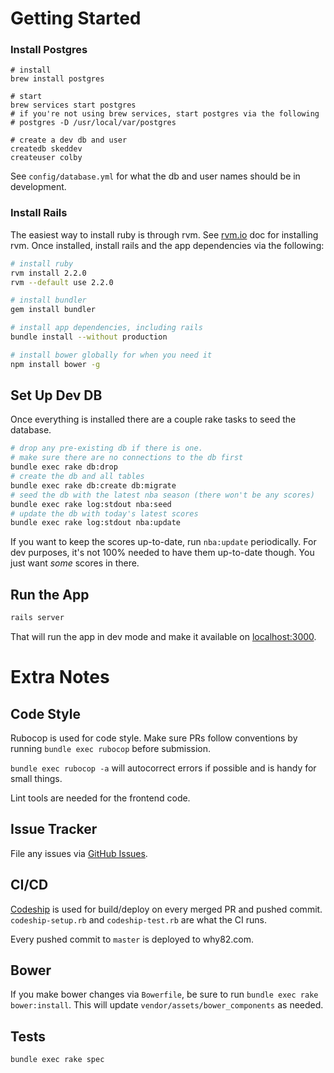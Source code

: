 # Getting Started

### Install Postgres

```
# install
brew install postgres

# start
brew services start postgres
# if you're not using brew services, start postgres via the following
# postgres -D /usr/local/var/postgres

# create a dev db and user
createdb skeddev
createuser colby
```

See `config/database.yml` for what the db and user names should be in development.

### Install Rails

The easiest way to install ruby is through rvm. See [rvm.io](http://rvm.io) doc for installing rvm.
Once installed, install rails and the app dependencies via the following:

```bash
# install ruby
rvm install 2.2.0
rvm --default use 2.2.0

# install bundler
gem install bundler

# install app dependencies, including rails
bundle install --without production

# install bower globally for when you need it
npm install bower -g
```

## Set Up Dev DB

Once everything is installed there are a couple rake tasks to seed the database.

```bash
# drop any pre-existing db if there is one.
# make sure there are no connections to the db first
bundle exec rake db:drop
# create the db and all tables
bundle exec rake db:create db:migrate
# seed the db with the latest nba season (there won't be any scores)
bundle exec rake log:stdout nba:seed
# update the db with today's latest scores
bundle exec rake log:stdout nba:update
```

If you want to keep the scores up-to-date, run `nba:update` periodically.
For dev purposes, it's not 100% needed to have them up-to-date though.
You just want _some_ scores in there.

## Run the App

```bash
rails server
```

That will run the app in dev mode and make it available on [localhost:3000](http://localhost:3000).

# Extra Notes

## Code Style
Rubocop is used for code style. Make sure PRs follow conventions by 
running `bundle exec rubocop` before submission.

`bundle exec rubocop -a` will autocorrect errors if possible and is handy for small things.

Lint tools are needed for the frontend code.

## Issue Tracker
File any issues via [GitHub Issues](https://github.com/colbywhite/why82/issues).

## CI/CD
[Codeship](https://codeship.com/projects/99538) is used for build/deploy on every merged PR and pushed commit. `codeship-setup.rb`
and `codeship-test.rb` are what the CI runs.

Every pushed commit to `master` is deployed to why82.com.

## Bower
If you make bower changes via `Bowerfile`, be sure to run `bundle exec rake bower:install`. 
This will update `vendor/assets/bower_components` as needed.

## Tests

```bash
bundle exec rake spec
```
